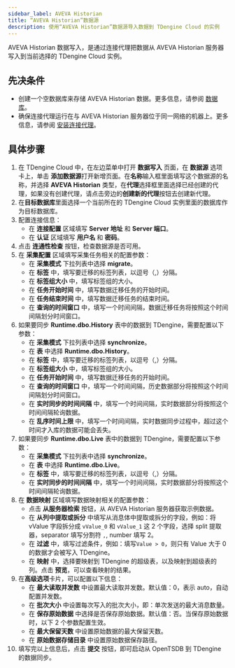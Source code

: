 ```yaml
---
sidebar_label: AVEVA Historian
title: “AVEVA Historian”数据源
description: 使用“AVEVA Historian”数据源导入数据到 TDengine Cloud 的实例
---
```


AVEVA Historian 数据写入，是通过连接代理把数据从 AVEVA Historian 服务器写入到当前选择的 TDengine Cloud 实例。

## 先决条件

- 创建一个空数据库来存储 AVEVA Historian 数据。更多信息，请参阅 [数据库](../../../programming/model/#create-database)。
- 确保连接代理运行在与 AVEVA Historian 服务器位于同一网络的机器上。更多信息，请参阅 [安装连接代理](../install-agent/)。

## 具体步骤

1. 在 TDengine Cloud 中，在左边菜单中打开 **数据写入** 页面，在 **数据源** 选项卡上，单击 **添加数据源**打开新增页面。在**名称**输入框里面填写这个数据源的名称，并选择 **AVEVA Historian** 类型，在**代理**选择框里面选择已经创建的代理，如果没有创建代理，请点击旁边的**创建新的代理**按钮去创建新代理。
2. 在**目标数据库**里面选择一个当前所在的 TDengine Cloud 实例里面的数据库作为目标数据库。
3. 配置连接信息：
   - 在 **连接配置** 区域填写 **Server 地址** 和 **Server 端口**。
   - 在 **认证** 区域填写 **用户名** 和 **密码**。
4. 点击 **连通性检查** 按钮，检查数据源是否可用。
5. 在 **采集配置** 区域填写采集任务相关的配置参数：
   - 在 **采集模式** 下拉列表中选择 **migrate**。
   - 在 **标签** 中，填写要迁移的标签列表，以逗号（,）分隔。
   - 在 **标签组大小** 中，填写标签组的大小。
   - 在 **任务开始时间** 中，填写数据迁移任务的开始时间。
   - 在 **任务结束时间** 中，填写数据迁移任务的结束时间。
   - 在 **查询的时间窗口** 中，填写一个时间间隔，数据迁移任务将按照这个时间间隔划分时间窗口。
6. 如果要同步 **Runtime.dbo.History** 表中的数据到 TDengine，需要配置以下参数：
   - 在 **采集模式** 下拉列表中选择 **synchronize**。
   - 在 **表** 中选择 **Runtime.dbo.History**。
   - 在 **标签** 中，填写要迁移的标签列表，以逗号（,）分隔。
   - 在 **标签组大小** 中，填写标签组的大小。
   - 在 **任务开始时间** 中，填写数据迁移任务的开始时间。
   - 在 **查询的时间窗口** 中，填写一个时间间隔，历史数据部分将按照这个时间间隔划分时间窗口。
   - 在 **实时同步的时间间隔** 中，填写一个时间间隔，实时数据部分将按照这个时间间隔轮询数据。
   - 在 **乱序时间上限** 中，填写一个时间间隔，实时数据同步过程中，超过这个时间才入库的数据可能会丢失。
7. 如果要同步 **Runtime.dbo.Live** 表中的数据到 TDengine，需要配置以下参数：
   - 在 **采集模式** 下拉列表中选择 **synchronize**。
   - 在 **表** 中选择 **Runtime.dbo.Live**。
   - 在 **标签** 中，填写要迁移的标签列表，以逗号（,）分隔。
   - 在 **实时同步的时间间隔** 中，填写一个时间间隔，实时数据部分将按照这个时间间隔轮询数据。
8. 在 **数据映射** 区域填写数据映射相关的配置参数：
   - 点击 **从服务器检索** 按钮，从 AVEVA Historian 服务器获取示例数据。
   - 在 **从列中提取或拆分** 中填写从消息体中提取或拆分的字段，例如：将 vValue 字段拆分成 `vValue_0` 和 `vValue_1` 这 2 个字段，选择 split 提取器，separator 填写分割符 `,`, number 填写 2。
   - 在 **过滤** 中，填写过滤条件，例如：填写`Value > 0`，则只有 Value 大于 0 的数据才会被写入 TDengine。
   - 在 **映射** 中，选择要映射到 TDengine 的超级表，以及映射到超级表的列。点击 **预览**，可以查看映射的结果。
9. 在**高级选项**卡片，可以配置以下信息：
   - 在 **最大读取并发数** 中设置最大读取并发数。默认值：0，表示 auto，自动配置并发数。
   - 在 **批次大小** 中设置每次写入的批次大小，即：单次发送的最大消息数量。
   - 在 **保存原始数据** 中选择是否保存原始数据。默认值：否。当保存原始数据时，以下 2 个参数配置生效。
   - 在 **最大保留天数** 中设置原始数据的最大保留天数。
   - 在 **原始数据存储目录** 中设置原始数据保存路径。
10. 填写完以上信息后，点击 **提交** 按钮，即可启动从 OpenTSDB 到 TDengine 的数据同步。
